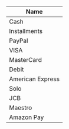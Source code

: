﻿| Name | 
|------|
| Cash
| Installments
| PayPal
| VISA
| MasterCard
| Debit
| American Express
| Solo
| JCB
| Maestro
| Amazon Pay